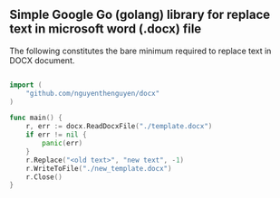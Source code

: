 ## Simple Google Go (golang) library for replace text in microsoft word (.docx) file

The following constitutes the bare minimum required to replace text in DOCX document.
``` go 

import (
	"github.com/nguyenthenguyen/docx"
)

func main() {
	r, err := docx.ReadDocxFile("./template.docx")
	if err != nil {
		panic(err)
	}
	r.Replace("<old text>", "new text", -1)
	r.WriteToFile("./new_template.docx")
	r.Close()
}

```